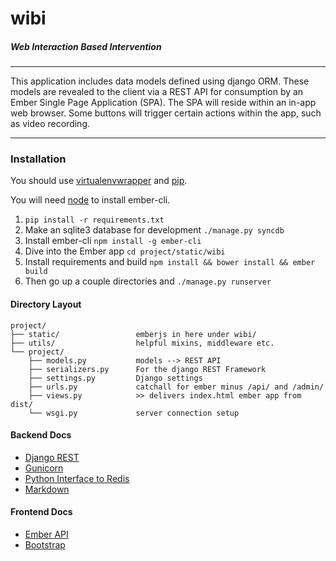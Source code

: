 # wibi
##### Web Interaction Based Intervention

<hr>
This application includes data models defined using django ORM. These models are revealed to the client via a REST API for consumption by an Ember Single Page Application (SPA). The SPA will reside within an in-app web browser. Some buttons will trigger certain actions within the app, such as video recording.

<hr>

### Installation
You should use [virtualenvwrapper](https://virtualenvwrapper.readthedocs.org/en/latest/) and [pip](https://pypi.python.org/pypi/pip).

You will need [node](https://nodejs.org/) to install ember-cli.

 1. `pip install -r requirements.txt`
 2. Make an sqlite3 database for development `./manage.py syncdb`
 3. Install ember-cli `npm install -g ember-cli`
 4. Dive into the Ember app `cd project/static/wibi`
 5. Install requirements and build `npm install && bower install && ember build`
 6. Then go up a couple directories and `./manage.py runserver`

#### Directory Layout


```
project/
├── static/                 emberjs in here under wibi/
├── utils/                  helpful mixins, middleware etc.
└── project/
    ├── models.py           models --> REST API
    ├── serializers.py      For the django REST Framework
    ├── settings.py         Django settings
    ├── urls.py             catchall for ember minus /api/ and /admin/
    ├── views.py            >> delivers index.html ember app from dist/
    └── wsgi.py             server connection setup
```

#### Backend Docs
 - [Django REST](http://www.django-rest-framework.org/)
 - [Gunicorn](http://gunicorn.org/#docs)
 - [Python Interface to Redis](https://pypi.python.org/pypi/redis/)
 - [Markdown](http://pythonhosted.org//Markdown/)

#### Frontend Docs
 - [Ember API](http://emberjs.com/api/)
 - [Bootstrap](http://getbootstrap.com/)


